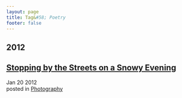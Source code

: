 ```yaml
---
layout: page
title: Tag&#58; Poetry
footer: false
---
```


<div id="blog-archives" class="category">
<h2>2012</h2>

<article>
<h1><a href="/2012/01/20/stopping-by-the-streets/index.html">Stopping by the Streets on a Snowy Evening</a></h1>
<time datetime="2012-01-20T00:00:00-06:00" pubdate><span class='month'>Jan</span> <span class='day'>20</span> <span class='year'>2012</span></time>
<footer>
<span class="categories">posted in 
<a href='/categories/photography/'>Photography</a></span>
</footer>
</article>
</div>
